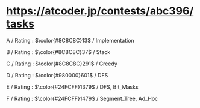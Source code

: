 # https://atcoder.jp/contests/abc396/tasks

A / Rating : $\color{#8C8C8C}13$ / Implementation

B / Rating : $\color{#8C8C8C}37$ / Stack

C / Rating : $\color{#8C8C8C}291$ / Greedy

D / Rating : $\color{#980000}601$ / DFS

E / Rating : $\color{#24FCFF}1379$ / DFS, Bit_Masks

F / Rating : $\color{#24FCFF}1479$ / Segment_Tree, Ad_Hoc
